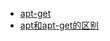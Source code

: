 - [apt-get](https://blog.csdn.net/xietansheng/article/details/80044644?ops_request_misc=%257B%2522request%255Fid%2522%253A%2522166539290416782414995723%2522%252C%2522scm%2522%253A%252220140713.130102334..%2522%257D&request_id=166539290416782414995723&biz_id=0&utm_medium=distribute.pc_search_result.none-task-blog-2~all~top_positive~default-1-80044644-null-null.142^v52^pc_rank_34_2,201^v3^control_1&utm_term=apt-get&spm=1018.2226.3001.4187)
- [apt和apt-get的区别](https://blog.csdn.net/daocaokafei/article/details/112040451?ops_request_misc=%257B%2522request%255Fid%2522%253A%2522167342530416800217041710%2522%252C%2522scm%2522%253A%252220140713.130102334..%2522%257D&request_id=167342530416800217041710&biz_id=0&utm_medium=distribute.pc_search_result.none-task-blog-2~all~top_click~default-1-112040451-null-null.142^v70^pc_new_rank,201^v4^add_ask&utm_term=apt%E5%92%8Capt-get%E7%9A%84%E5%8C%BA%E5%88%AB&spm=1018.2226.3001.4187)

